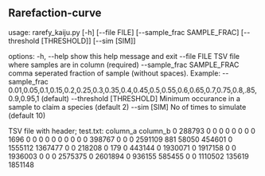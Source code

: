 ## Rarefaction-curve
usage: rarefy_kaiju.py [-h] [--file FILE] [--sample_frac SAMPLE_FRAC] [--threshold [THRESHOLD]] [--sim [SIM]]

options:
  -h, --help                  show this help message and exit
  --file FILE                 TSV file where samples are in column (required)
  --sample_frac SAMPLE_FRAC   comma seperated fraction of sample (without spaces). Example: --sample_frac 0.01,0.05,0.1,0.15,0.2,0.25,0.3,0.35,0.4,0.45,0.5,0.55,0.6,0.65,0.7,0.75,0.8,.85,0.9,0.95,1 (default)
  --threshold [THRESHOLD]     Minimum occurance in a sample to claim a species (default 2)
  --sim [SIM]                 No of times to simulate (default 10)


TSV file with header; test.txt: 
column_a	column_b
0	288793
0	0
0	0
0	0
0	0
1696	0
0	0
0	0
0	0
0	0
0	398767
0	0
0	2591109
881	58050
454601	0
1555112	1367477
0	0
218208	0
179	0
443144	0
1930071	0
1917158	0
0	1936003
0	0
0	2575375
0	2601894
0	936155
585455	0
0	1110502
135619	1851148
